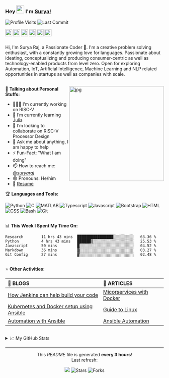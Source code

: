 ### Hey <img src="https://media.giphy.com/media/hvRJCLFzcasrR4ia7z/giphy.gif" width="25px"> I'm [Surya!](https://www.suryakantamangaraj.github.io/)

![Profile Visits](https://gpvc.arturio.dev/suryakantamangaraj)
<img alt="Last Commit" src="https://img.shields.io/github/last-commit/suryakantamangaraj/suryakantamangaraj?logo=markdown&label=LAST+UPDATE&color=29bf12&style=flat">

<a href="https://github.com/suryakantamangaraj">
  <img align="left" alt="Surya' Github" width="22px" src="https://cdn.jsdelivr.net/npm/simple-icons@v3/icons/github.svg" />
</a>
<a href="https://www.linkedin.com/in/suryakanta-mangaraj/">
  <img align="left" alt="Surya' LinkedIn" width="22px" src="https://cdn.jsdelivr.net/npm/simple-icons@v3/icons/linkedin.svg" />
</a>
<a href="https://twitter.com/_suryaraj_">
  <img align="left" alt="Surya' Twitter" width="22px" src="https://cdn.jsdelivr.net/npm/simple-icons@v3/icons/twitter.svg" />
</a>
<a href="https://www.instagram.com/suryaraj.ig/">
  <img align="left" alt="Surya' Instagram" width="22px" src="https://cdn.jsdelivr.net/npm/simple-icons@v3/icons/instagram.svg" />
</a>
<a href="https://www.reddit.com/user/suryakantamangaraj">
  <img align="left" alt="Surya' Reddit" width="22px" src="https://cdn.jsdelivr.net/npm/simple-icons@v3/icons/reddit.svg" />
</a>
<a href="https://www.suryakantamangaraj.github.io/">
  <img align="left" alt="Surya Raj | Web" width="22px" src="https://cdn.jsdelivr.net/npm/simple-icons@v3/icons/icloud.svg" />
</a>
<br />
<br />

Hi, I'm Surya Raj, a Passionate Coder 🚀. I'm a creative problem solving enthusiast, with a constantly growing love for languages.
Passionate about ideating, conceptualizing and producing consumer-centric as well as technology-enabled products from level zero. Open for exploring Automation, IoT, Artificial Intelligence, Machine Learning and NLP related opportunities in startups as well as companies with scale.
##
<img align="right" alt="jpg" width="300px" src="https://i.pinimg.com/564x/4e/7c/37/4e7c373beb93fada438a53f68b2b581b.jpg" />

🙏 **Talking about Personal Stuffs:**

- 👨🏽‍💻 I’m currently working on RISC-V
- 🌱 I’m currently learning Julia
- 👯 I’m looking to collaborate on RISC-V Processor Design
- 💬 Ask me about anything, I am happy to help
- ⚡️ Fun-Fact: "What I am doing"
- 📫 How to reach me: [@_suryaraj_](https://twitter.com/_suryaraj_)
- 😄 Pronouns: He/him
- 📝 [Resume](https://youtu.be/jHJ1Ns6561k)

🏆 **Languages and Tools:**  

![Python](https://img.shields.io/badge/python-green.svg?&style=flat&logo=python&ogoColor=white)
![C](https://img.shields.io/badge/C-brightgreen.svg?&style=flat&logo=c&ogoColor=white)
![MATLAB](https://img.shields.io/badge/MATLAB-yellowgreen.svg?&style=flat&logo=matrix&ogoColor=white)
![Typescript](https://img.shields.io/badge/Typescript-yellow.svg?&style=flat&logo=typescript&ogoColor=white)
![Javascript](https://img.shields.io/badge/Javascript-orange.svg?&style=flat&logo=javascript&ogoColor=white)
![Bootstrap](https://img.shields.io/badge/Bootstrap-red.svg?&style=flat&logo=bootstrap&ogoColor=white)
![HTML](https://img.shields.io/badge/HTML-blue.svg?&style=flat&logo=html5&ogoColor=white)
![CSS](https://img.shields.io/badge/CSS-lightgrey.svg?&style=flat&logo=css3&ogoColor=white)
![Bash](https://img.shields.io/badge/Bash-772953.svg?&style=flat&logo=GNU%20bash&ogoColor=white)
![Git](https://img.shields.io/badge/Git-9cf.svg?&style=flat&logo=git&ogoColor=white)

##

📊 **This Week I Spent My Time On:**
<!--START_SECTION:waka-->
```text
Research        11 hrs 43 mins  ████████████████░░░░░░░░░   63.36 % 
Python          4 hrs 43 mins   ██████▒░░░░░░░░░░░░░░░░░░   25.53 % 
Javascript      50 mins         █░░░░░░░░░░░░░░░░░░░░░░░░   04.52 % 
Markdown        36 mins         ▓░░░░░░░░░░░░░░░░░░░░░░░░   03.27 % 
Git Config      27 mins         ▓░░░░░░░░░░░░░░░░░░░░░░░░   02.48 % 
```
<!--END_SECTION:waka-->

## 

⭐ **Other Activities:**

| 📰 BLOGS | 📖 ARTICLES |
| :--- | :--- |
| [How Jenkins can help build your code](https://medium.com/) | [Micorservices with Docker](https://www.youtube.com/) |
| [Kubernetes and Docker setup using Ansible](https://medium.com/) | [Guide to Linux](https://www.youtube.com/) |
| [Automation with Ansible](https://medium.com) | [Ansible Automation](https://www.youtube.com) |

##

<details>
<summary>📈 My GitHub Stats</summary>

<p align="center"> <img src="https://github-readme-stats.vercel.app/api?username=suryakantamangaraj&show_icons=true&theme=radical" alt="abhisheknaiidu" />

</details>

------------
<p align="center">This <i>README</i> file is generated <b>every 3 hours</b>!</br>Last refresh: </p>
<p align="center"><img src="https://github.com/suryakantamangaraj/suryakantamangaraj/workflows/README%20build/badge.svg" /> <img alt="Stars" src="https://img.shields.io/github/stars/suryakantamangaraj/suryakantamangaraj?style=plastic&labelColor=343b41"/> <img alt="Forks" src="https://img.shields.io/github/forks/suryakantamangaraj/suryakantamangaraj?style=plastic&labelColor=343b41"/></p>


